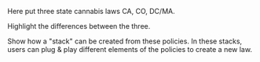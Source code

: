 Here put three state cannabis laws CA, CO, DC/MA.

Highlight the differences between the three.

Show how a "stack" can be created from these policies. In these stacks, users can plug & play different elements of the policies to create a new law. 
